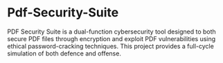 # Pdf-Security-Suite
PDF Security Suite is a dual-function cybersecurity tool designed to both secure PDF files through encryption and exploit PDF vulnerabilities using ethical password-cracking techniques. This project provides a full-cycle simulation of both defence and offense.
